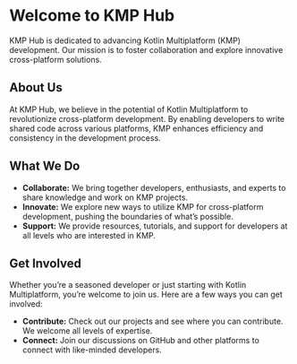 # Welcome to KMP Hub

KMP Hub is dedicated to advancing Kotlin Multiplatform (KMP) development. Our mission is to foster collaboration and explore innovative cross-platform solutions.

## About Us

At KMP Hub, we believe in the potential of Kotlin Multiplatform to revolutionize cross-platform development. By enabling developers to write shared code across various platforms, KMP enhances efficiency and consistency in the development process.

## What We Do

- **Collaborate:** We bring together developers, enthusiasts, and experts to share knowledge and work on KMP projects.
- **Innovate:** We explore new ways to utilize KMP for cross-platform development, pushing the boundaries of what’s possible.
- **Support:** We provide resources, tutorials, and support for developers at all levels who are interested in KMP.

## Get Involved

Whether you’re a seasoned developer or just starting with Kotlin Multiplatform, you’re welcome to join us. Here are a few ways you can get involved:

- **Contribute:** Check out our projects and see where you can contribute. We welcome all levels of expertise.
- **Connect:** Join our discussions on GitHub and other platforms to connect with like-minded developers.
